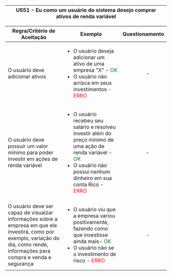 <table>
    <thead>
        <tr>
            <th colspan="2" rowspan="2"> US51 - Eu como um usuário do sistema desejo comprar ativos de renda variável</th>
        </tr>        
    </thead>
</table>

<table>
    <thead>
        <tr>
            <th>Regra/Critério de Aceitação</th>
            <th>Exemplo</th>
            <th>Questionamento</th>
        </tr>        
    </thead>
    <tbody>
        <tr>
            <td>O usuário deve adicionar ativos</td>
            <td>
                <ul>
                    <li>O usuário deseja adicionar um ativo de uma empresa "X" - <span style="color:green">OK</span></li>
                    <li>O usuário não arrisca em seus investimentos - <span style="color:red">ERRO</span></li>
                </ul>
            </td>
            <td>
                <ul>
                    <p align="center">-</p>
                </ul>
            </td>
        </tr>
        <tr>
            <td>O usuário deve possuir um valor mínimo para poder investir em ações de renda variável</td>
            <td>
                <ul>
                    <li>O usuário recebeu seu salário e resolveu investir além do preço mínimo de uma ação de renda variável - <span style="color:green">OK</span></li>
                    <li>O usuário não possui nenhum dinheiro em sua conta Rico - <span style="color:red">ERRO</span></li>
                </ul>
            </td>
            <td>
                <ul>
                    <p align="center">-</p>
                </ul>
            </td>
        </tr>
        </tr>
        <tr>
            <td>O usuário deve ser capaz de visualzar informações sobre a empresa em que ele investirá, como por exemplo, variação do dia, como rende, informações para compra e venda e segurança</td>
            <td>
                <ul>
                    <li>O usuário viu que a empresa variou positivamente, fazendo como que investisse ainda mais- <span style="color:green">OK</span></li>
                    <li>O usuário não se o investimento de risco - <span style="color:red">ERRO</span></li>
                </ul>
            </td>
            <td>
                <ul>
                    <p align="center">-</p>
                </ul>
            </td>
        </tr>
    </tbody>
</table>